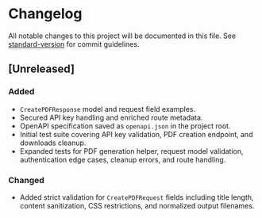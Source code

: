 # Changelog

All notable changes to this project will be documented in this file.
See [standard-version](https://github.com/conventional-changelog/standard-version) for commit guidelines.

## [Unreleased]
### Added
- `CreatePDFResponse` model and request field examples.
- Secured API key handling and enriched route metadata.
- OpenAPI specification saved as `openapi.json` in the project root.
- Initial test suite covering API key validation, PDF creation endpoint, and downloads cleanup.
- Expanded tests for PDF generation helper, request model validation, authentication edge cases, cleanup errors, and route handling.
### Changed
- Added strict validation for `CreatePDFRequest` fields including title length, content sanitization, CSS restrictions, and normalized output filenames.
